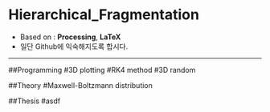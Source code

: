 # Hierarchical_Fragmentation

 - Based on : **Processing**, **LaTeX**
 - 일단 Github에 익숙해지도록 합시다.
--------
##Programming
#3D plotting
#RK4 method
#3D random

##Theory
#Maxwell-Boltzmann distribution

##Thesis
#asdf
